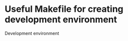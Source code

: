 Useful Makefile for creating development environment
====================================================

Development environment
